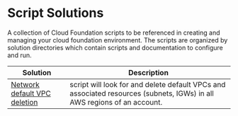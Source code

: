 # Script Solutions

A collection of Cloud Foundation scripts to be referenced in creating and managing your cloud foundation environment. The scripts are organized by solution directories which contain scripts and documentation to configure and run.

| Solution | Description |
| -------- | ----------- |
| [Network default VPC  deletion](./network-default-vpc-deletion) | script will look for and delete default VPCs and associated resources (subnets, IGWs) in all AWS regions of an account. |
